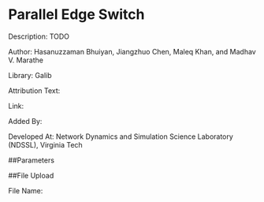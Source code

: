 Parallel Edge Switch
======================

Description: TODO

Author: Hasanuzzaman Bhuiyan, Jiangzhuo Chen, Maleq Khan, and Madhav V. Marathe

Library: Galib

Attribution Text:

Link:

Added By:

Developed At: Network Dynamics and Simulation Science Laboratory (NDSSL), Virginia Tech

##Parameters



##File Upload

File Name: 